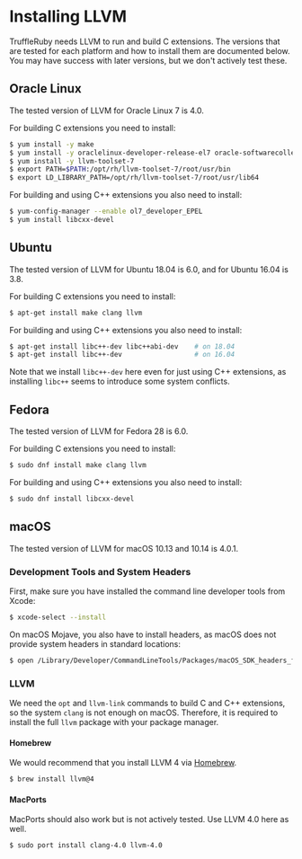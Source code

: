 # Installing LLVM

TruffleRuby needs LLVM to run and build C extensions. The versions that are
tested for each platform and how to install them are documented below. You may
have success with later versions, but we don't actively test these.

## Oracle Linux

The tested version of LLVM for Oracle Linux 7 is 4.0.

For building C extensions you need to install:

```bash
$ yum install -y make
$ yum install -y oraclelinux-developer-release-el7 oracle-softwarecollection-release-el7
$ yum install -y llvm-toolset-7
$ export PATH=$PATH:/opt/rh/llvm-toolset-7/root/usr/bin
$ export LD_LIBRARY_PATH=/opt/rh/llvm-toolset-7/root/usr/lib64
```

For building and using C++ extensions you also need to install:

```bash
$ yum-config-manager --enable ol7_developer_EPEL
$ yum install libcxx-devel
```

## Ubuntu

The tested version of LLVM for Ubuntu 18.04 is 6.0, and for Ubuntu 16.04 is 3.8.

For building C extensions you need to install:

```bash
$ apt-get install make clang llvm
```

For building and using C++ extensions you also need to install:

```bash
$ apt-get install libc++-dev libc++abi-dev    # on 18.04
$ apt-get install libc++-dev                  # on 16.04
```

Note that we install `libc++-dev` here even for just using C++ extensions, as
installing `libc++` seems to introduce some system conflicts.

## Fedora

The tested version of LLVM for Fedora 28 is 6.0.

For building C extensions you need to install:

```bash
$ sudo dnf install make clang llvm
```

For building and using C++ extensions you also need to install:

```bash
$ sudo dnf install libcxx-devel
```

## macOS

The tested version of LLVM for macOS 10.13 and 10.14 is 4.0.1.

### Development Tools and System Headers

First, make sure you have installed the command line developer tools from Xcode:

```bash
$ xcode-select --install
```

On macOS Mojave, you also have to install headers, as macOS does not provide system headers in standard locations:

```bash
$ open /Library/Developer/CommandLineTools/Packages/macOS_SDK_headers_for_macOS_10.14.pkg
```

### LLVM

We need the `opt` and `llvm-link` commands to build C and C++ extensions, so the system `clang` is not enough on macOS.
Therefore, it is required to install the full `llvm` package with your package manager.

#### Homebrew

We would recommend that you install LLVM 4 via [Homebrew](https://brew.sh).

```bash
$ brew install llvm@4
```

#### MacPorts

MacPorts should also work but is not actively tested. Use LLVM 4.0 here as well.

```bash
$ sudo port install clang-4.0 llvm-4.0
```
